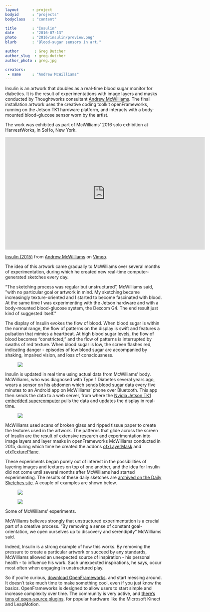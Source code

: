 ```yaml
---
layout      : project
bodyid      : "projects"
bodyclass   : "content"

title       : "Insulin"
date 		: "2016-07-13"
photo       : "2016/insulin/preview.png"
blurb       : "Blood-sugar sensors in art."

author       : Greg Dutcher
author_slug  : greg-dutcher
author_photo : greg.jpg

creators:
 - name     : "Andrew McWilliams"
---
```


Insulin is an artwork that doubles as a real-time blood sugar monitor for diabetics.  It is the result of experimentations with image layers and masks conducted by Thoughtworks consultant <a target="_blank" rel="noopener noreferrer" href="https://jahya.net/">Andrew McWilliams</a>. The final installation artwork uses the creative coding toolkit openFrameworks, running on the Jetson TK1 hardware platform, and interacts with a body-mounted blood-glucose sensor worn by the artist.

The work was exhibited as part of McWilliams’ 2016 solo exhibition at HarvestWorks, in SoHo, New York.
	
<iframe class="embedded-video" src="https://player.vimeo.com/video/145707591" width="640" height="360" frameborder="0" webkitallowfullscreen mozallowfullscreen allowfullscreen></iframe>
<p class="image-caption"><a href="https://vimeo.com/145707591">Insulin (2015)</a> from <a href="https://vimeo.com/jahya">Andrew McWilliams</a> on <a href="https://vimeo.com">Vimeo</a>.</p>
  	
The idea of this artwork came gradually to McWilliams over several months of experimentation, during which he created new real-time computer-generated sketches every day.

“The sketching process was regular but unstructured”, McWilliams said, ”with no particular goal or artwork in mind. My sketching became increasingly texture-oriented and I started to become fascinated with blood. At the same time I was experimenting with the Jetson hardware and with a body-mounted blood-glucose system, the Dexcom G4. The end result just kind of suggested itself.”

The display of Insulin evokes the flow of blood.  When blood sugar is within the normal range, the flow of patterns on the display is swift and features a pulsation that mimics a heartbeat. At high blood sugar levels, the flow of blood becomes “constricted,” and the flow of patterns is interrupted by swaths of red texture. When blood sugar is low, the screen flashes red, indicating danger - episodes of low blood sugar are accompanied by shaking, impaired vision, and loss of consciousness.

<figure class="project-page__image-container"><img class="project-page__image" src="/images/projects/2016/insulin/triptych.png"></figure>

Insulin is updated in real time using actual data from McWilliams’ body.  McWilliams, who was diagnosed with Type 1 Diabetes several years ago, wears a sensor on his abdomen which sends blood sugar data every five minutes to an Android app on McWilliams’ phone over Bluetooth.  This app then sends the data to a web server, from where the <a target="_blank" rel="noopener noreferrer" href="https://www.nvidia.com/object/jetson-tk1-embedded-dev-kit.html">Nvidia Jetson TK1 embedded supercomputer</a> pulls the data and updates the display in real-time.

<figure class="project-page__image-container"><img class="project-page__image" src="/images/projects/2016/insulin/diagram.jpg"></figure>

McWilliams used scans of broken glass and ripped tissue paper to create the textures used in the artwork.  The patterns that glide across the screen of Insulin are the result of extensive research and experimentation into image layers and layer masks in openFrameworks McWilliams conducted in 2015, during which time he created the addons  <a target="_blank" rel="noopener noreferrer" href="https://github.com/microcosm/ofxLayerMask">ofxLayerMask</a> and <a target="_blank" rel="noopener noreferrer" href="https://github.com/microcosm/ofxTexturePlane">ofxTexturePlane</a>.
  
These experiments began purely out of interest in the possibilities of layering images and textures on top of one another, and the idea for Insulin did not come until several months after McWilliams had started experimenting. The results of these daily sketches are <a target="_blank" rel="noopener noreferrer" href="https://sketchpad.jahya.net/">archived on the Daily Sketches site</a>. A couple of examples are shown below. 

<div class="image-collection">
	<figure class="project-page__image-container"><img class="project-page__image" src="/images/projects/2016/insulin/animation1.gif"></figure>
	<figure class="project-page__image-container"><img class="project-page__image" src="/images/projects/2016/insulin/animation2.gif"></figure>
</div>

<p class="image-caption">Some of McWilliams’ experiments.</p>

McWilliams believes strongly that unstructured experimentation is a crucial part of a creative process.  “By removing a sense of constant goal-orientation, we open ourselves up to discovery and serendipity” McWilliams said.

Indeed, Insulin is a strong example of how this works.  By removing the pressure to create a particular artwork or succeed by any standards, McWilliams allowed an unexpected source of inspiration - his personal health - to influence his work.  Such unexpected inspirations, he says, occur most often when engaging in unstructured play.

So if you’re curious, <a target="_blank" rel="noopener noreferrer" href="http://openframeworks.cc/">download OpenFrameworks</a>. and start messing around.  It doesn’t take much time to make something cool, even if you just know the basics.  OpenFrameworks is designed to allow users to start simple and increase complexity over time.  The community is very active, and <a target="_blank" rel="noopener noreferrer" href="http://ofxaddons.com/categories">there’s tons of open-source plugins</a>. for popular hardware like the Microsoft Kinect and LeapMotion.

